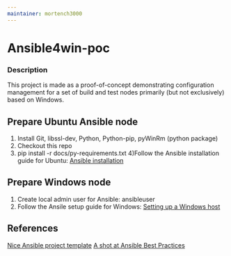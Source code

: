 ```yaml
---
maintainer: mortench3000
---
```


# Ansible4win-poc

### Description
This project is made as a proof-of-concept demonstrating configuration management for a set of build and test nodes primarily (but not exclusively) based on Windows.

## Prepare Ubuntu Ansible node
1) Install Git, libssl-dev, Python, Python-pip, pyWinRm (python package)
2) Checkout this repo
3) pip install -r docs/py-requirements.txt
4)Follow the Ansible installation guide for Ubuntu:
[Ansible installation](http://docs.ansible.com/ansible/latest/installation_guide/intro_installation.html#latest-releases-via-apt-ubuntu)

## Prepare Windows node
1) Create local admin user for Ansible: ansibleuser
2) Follow the Ansile setup guide for Windows: [Setting up a Windows host](http://docs.ansible.com/ansible/latest/user_guide/windows_setup.html)

## References
[Nice Ansible project template](https://github.com/cow-co/ansible-template)
[A shot at Ansible Best Practices](https://github.com/enginyoyen/ansible-best-practises)

